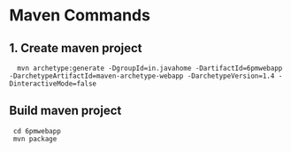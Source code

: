 # Maven Commands

## 1. Create maven project

```
  mvn archetype:generate -DgroupId=in.javahome -DartifactId=6pmwebapp -DarchetypeArtifactId=maven-archetype-webapp -DarchetypeVersion=1.4 -DinteractiveMode=false 
```

## Build maven project

```
 cd 6pmwebapp
 mvn package
```
